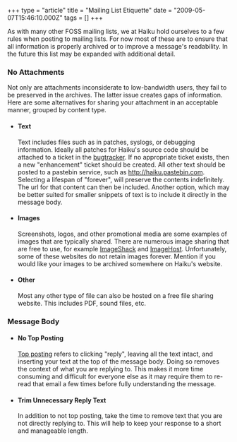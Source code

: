 +++
type = "article"
title = "Mailing List Etiquette"
date = "2009-05-07T15:46:10.000Z"
tags = []
+++

<p>
As with many other FOSS mailing lists, we at Haiku hold ourselves to a few rules when posting to mailing lists. For now most of these are to ensure that all information is properly archived or to improve a message's readability. In the future this list may be expanded with additional detail.
</p>

<h3>No Attachments</h3>
Not only are attachments inconsiderate to low-bandwidth users, they fail to be preserved in the archives. The latter issue creates gaps of information. Here are some alternatives for sharing your attachment in an acceptable manner, grouped by content type.
<ul>
<li><h4>Text</h4>
<p>
Text includes files such as in patches, syslogs, or debugging information. Ideally all patches for Haiku's source code should be attached to a ticket in the <a href="http://dev.haiku-os.org">bugtracker</a>.  If no appropriate ticket exists, then a new "enhancement" ticket should be created. All other text should be posted to a pastebin service, such as <a href="http://haiku.pastebin.com">http://haiku.pastebin.com</a>. Selecting a lifespan of "forever", will preserve the contents indefinitely. The url for that content can then be included. Another option, which may be better suited for smaller snippets of text is to include it directly in the message body.
</p>
</li>
<li><h4>Images</h4>
<p>
Screenshots, logos, and other promotional media are some examples of images that are typically shared. There are numerous image sharing that are free to use, for example <a href="http://imageshack.us/">ImageShack</a> and <a href="http://www.imagehost.org/">ImageHost</a>. Unfortunately, some of these websites do not retain images forever. Mention if you would like your images to be archived somewhere on Haiku's website.
</p>
</li>
<li><h4>Other</h4>
<p>
Most any other type of file can also be hosted on a free file sharing website. This includes PDF, sound files, etc.
</p>
</li>
</ul>

<h3>Message Body</h3>
<ul>
<li><h4>No Top Posting</h4>
<a href="https://en.wikipedia.org/wiki/Top_posting" title="Wikipedia-Top_posting">Top posting</a> refers to clicking "reply", leaving all the text intact, and inserting your text at the top of the message body. Doing so removes the context of what you are replying to. This makes it more time consuming and difficult for everyone else as it may require them to re-read that email a few times before fully understanding the message.
</li>
<li><h4>Trim Unnecessary Reply Text</h4>
In addition to not top posting, take the time to remove text that you are not directly replying to. This will help to keep your response to a short and manageable length.
</li>
</ul>